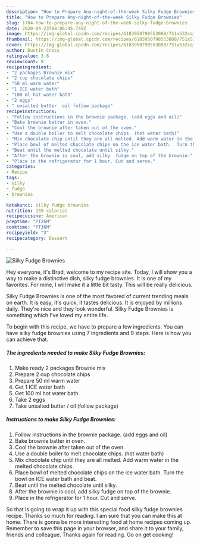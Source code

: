 ```yaml
---
description: "How to Prepare Any-night-of-the-week Silky Fudge Brownies"
title: "How to Prepare Any-night-of-the-week Silky Fudge Brownies"
slug: 1784-how-to-prepare-any-night-of-the-week-silky-fudge-brownies
date: 2020-04-23T08:06:45.749Z
image: https://img-global.cpcdn.com/recipes/6183950798553088/751x532cq70/silky-fudge-brownies-recipe-main-photo.jpg
thumbnail: https://img-global.cpcdn.com/recipes/6183950798553088/751x532cq70/silky-fudge-brownies-recipe-main-photo.jpg
cover: https://img-global.cpcdn.com/recipes/6183950798553088/751x532cq70/silky-fudge-brownies-recipe-main-photo.jpg
author: Dustin Cross
ratingvalue: 3.6
reviewcount: 9
recipeingredient:
- "2 packages Brownie mix"
- "2 cup chocolate chips"
- "50 ml warm water"
- "1 ICE water bath"
- "100 ml hot water bath"
- "2 eggs"
- " unsalted butter  oil follow package"
recipeinstructions:
- "Follow instructions in the brownie package. (add eggs and oil)"
- "Bake brownie batter in oven."
- "Cool the brownie after taken out of the oven."
- "Use a double boiler to melt chocolate chips. (hot water bath)"
- "Mix chocolate chip until they are all melted. Add warm water in the melted chocolate chips."
- "Place bowl of melted chocolate chips on the ice water bath.  Turn the bowl on ICE water bath and beat."
- "Beat until the melted chocolate until silky."
- "After the brownie is cool, add silky  fudge on top of the brownie."
- "Place in the refrigerator for 1 hour. Cut and serve."
categories:
- Recipe
tags:
- silky
- fudge
- brownies

katakunci: silky fudge brownies 
nutrition: 159 calories
recipecuisine: American
preptime: "PT26M"
cooktime: "PT36M"
recipeyield: "3"
recipecategory: Dessert

---
```



![Silky Fudge Brownies](https://img-global.cpcdn.com/recipes/6183950798553088/751x532cq70/silky-fudge-brownies-recipe-main-photo.jpg)

Hey everyone, it's Brad, welcome to my recipe site. Today, I will show you a way to make a distinctive dish, silky fudge brownies. It is one of my favorites. For mine, I will make it a little bit tasty. This will be really delicious.

Silky Fudge Brownies is one of the most favored of current trending meals on earth. It is easy, it's quick, it tastes delicious. It is enjoyed by millions daily. They're nice and they look wonderful. Silky Fudge Brownies is something which I've loved my entire life.




To begin with this recipe, we have to prepare a few ingredients. You can have silky fudge brownies using 7 ingredients and 9 steps. Here is how you can achieve that.

<!--inarticleads1-->

##### The ingredients needed to make Silky Fudge Brownies:

1. Make ready 2 packages Brownie mix
1. Prepare 2 cup chocolate chips
1. Prepare 50 ml warm water
1. Get 1 ICE water bath
1. Get 100 ml hot water bath
1. Take 2 eggs
1. Take  unsalted butter / oil (follow package)




<!--inarticleads2-->

##### Instructions to make Silky Fudge Brownies:

1. Follow instructions in the brownie package. (add eggs and oil)
1. Bake brownie batter in oven.
1. Cool the brownie after taken out of the oven.
1. Use a double boiler to melt chocolate chips. (hot water bath)
1. Mix chocolate chip until they are all melted. Add warm water in the melted chocolate chips.
1. Place bowl of melted chocolate chips on the ice water bath.  Turn the bowl on ICE water bath and beat.
1. Beat until the melted chocolate until silky.
1. After the brownie is cool, add silky  fudge on top of the brownie.
1. Place in the refrigerator for 1 hour. Cut and serve.




So that is going to wrap it up with this special food silky fudge brownies recipe. Thanks so much for reading. I am sure that you can make this at home. There is gonna be more interesting food at home recipes coming up. Remember to save this page in your browser, and share it to your family, friends and colleague. Thanks again for reading. Go on get cooking!
